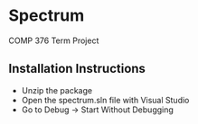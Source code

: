 Spectrum
========

COMP 376 Term Project

## Installation Instructions ##

- Unzip the package
- Open the spectrum.sln file with Visual Studio
- Go to Debug -> Start Without Debugging